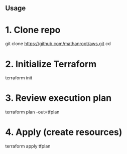 ## Usage


# 1. Clone repo
git clone https://github.com/mathanroot/aws.git
cd <repo>

# 2. Initialize Terraform
terraform init

# 3. Review execution plan
terraform plan -out=tfplan

# 4. Apply (create resources)
terraform apply tfplan
